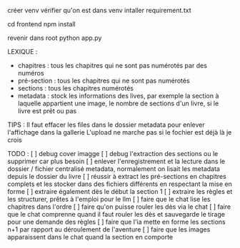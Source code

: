 créer venv
vérifier qu'on est dans venv
intaller requirement.txt

cd frontend
npm install

revenir dans root
python app.py

LEXIQUE :
- chapitres : tous les chapitres qui ne sont pas numérotés par des numéros
- pré-section : tous les chapitres qui ne sont pas numérotés
- sections : tous les chapitres numérotés
- metadata : stock les informations des lives, par exemple la section à laquelle appartient une image, le nombre de sections d'un livre, si le livre est prêt ou pas


TIPS :
Il faut effacer les files dans le dossier metadata pour enlever l'affichage dans la gallerie
L'upload ne marche pas si le fochier est déjà là je crois

TODO :
[ ] debug cover imagge
[ ] debug l'extraction des sections ou le supprimer car plus besoin 
[ ] enlever l'enregistrement et la lecture dans le dossier / fichier centralisé metadata, normalement on lisait les metadata depuis le dossier du livre 
[ ] réussir à extract les pré-sections en chapitres complets et les stocker dans des fichiers différents en respectant la mise en forme
[ ] extraire également dès le début la section 1
[ ] extraire les règles et les structurer, prêtes à l'emploi pour le llm
[ ] faire que le chat lise les chapitres dans l'ordre
[ ] faire qu'on puisse rouler les dès via le chat
[ ] faire que le chat comprenne quand il faut rouler les dès et sauvegarde le tirage pour une demande des règles
[ ] faire que l'ia mette en forme les sections n+1 par rapport au déroulement de l'aventure
[ ] faire que les images apparaissent dans le chat quand la section en comporte